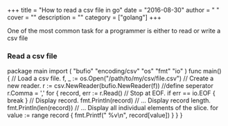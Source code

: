 
+++
title = "How to read a csv file in go"
date = "2016-08-30"
author = " "
cover = ""
description = ""
category = ["golang"]
+++

One of the most common task for a programmer is either to read or write a csv file 

  ### Read a csv file

  package main import ( "bufio" "encoding/csv" "os" "fmt" "io" ) func main() { // Load a csv file. f, \_ := os.Open("/path/to/my/csv/file.csv") // Create a new reader. r := csv.NewReader(bufio.NewReader(f)) //define seperator r.Comma = ',' for { record, err := r.Read() // Stop at EOF. if err == io.EOF { break } // Display record. fmt.Println(record) // ... Display record length. fmt.Println(len(record)) // ... Display all individual elements of the slice. for value := range record { fmt.Printf(" %v\n", record[value]) } } }  



